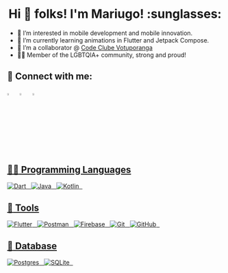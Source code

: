 <h1 align="center">Hi 👋 folks! I'm Mariugo! :sunglasses: </h1>

- 👀 I’m interested in mobile development and mobile innovation.
- 🌱 I’m currently learning animations in Flutter and Jetpack Compose.
- 💞️ I’m a collaborator @ [Code Clube Votuporanga](http://codeclube.inf.br/)
- 🏳️‍🌈 Member of the LGBTQIA+ community, strong and proud!


## 📱 Connect with me:
[<img src="https://img.icons8.com/color/48/000000/linkedin.png" width="3.5%"/>](https://www.linkedin.com/in/mariugo-megiani/)  &nbsp; 
[<img src="https://img.icons8.com/fluent/48/000000/instagram-new.png" width="3.5%"/>](https://www.instagram.com/mariugomegiani/) &nbsp;  <a href="mailto:mariugomegiani@gmail.com"> <img src="https://img.icons8.com/fluent/48/000000/gmail.png" width="3.5%"/>

## :technologist: Programming Languages
<img alt="Dart" src="https://img.shields.io/badge/dart-%230175C2.svg?&style=for-the-badge&logo=dart&logoColor=white"/> &nbsp; 
<img alt="Java" src="https://img.shields.io/badge/java-%23ED8B00.svg?&style=for-the-badge&logo=java&logoColor=white"/> &nbsp; 
<img alt="Kotlin" src="https://img.shields.io/badge/kotlin-%230095D5.svg?&style=for-the-badge&logo=kotlin&logoColor=white"/> &nbsp; 

## :toolbox: Tools
<img alt="Flutter" src="https://img.shields.io/badge/Flutter-%2302569B.svg?&style=for-the-badge&logo=Flutter&logoColor=white" /> &nbsp;
<img alt="Postman" src="https://img.shields.io/badge/Postman-FF6C37?style=for-the-badge&logo=postman&logoColor=red" /> &nbsp; 
<img alt="Firebase" src="https://img.shields.io/badge/firebase-%23039BE5.svg?&style=for-the-badge&logo=firebase"/> &nbsp; 
<img alt="Git" src="https://img.shields.io/badge/git-%23F05033.svg?&style=for-the-badge&logo=git&logoColor=white"/> &nbsp; 
<img alt="GitHub" src="https://img.shields.io/badge/github-%23121011.svg?&style=for-the-badge&logo=github&logoColor=white"/> &nbsp; 

## :notebook_with_decorative_cover: Database 
<img alt="Postgres" src="https://img.shields.io/badge/postgres-%23316192.svg?style=for-the-badge&logo=postgresql&logoColor=white"/> &nbsp; 
<img alt="SQLite" src="https://img.shields.io/badge/sqlite-%2307405e.svg?style=for-the-badge&logo=sqlite&logoColor=white"/> &nbsp; 

